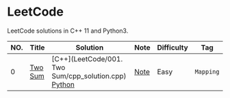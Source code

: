 LeetCode
========

LeetCode solutions in C++ 11 and Python3.

|NO.|Title|Solution|Note|Difficulty|Tag|
|---|-----|--------|----|----------|---|
|0|[Two Sum](https://leetcode.com/problems/two-sum)|[C++](LeetCode/001. Two Sum/cpp_solution.cpp) [Python](000.%20Two%20Sum/solution.py)|[Note](000.%20Two%20Sum)|Easy|`Mapping`|
